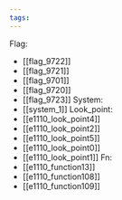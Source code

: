 ```yaml
---
tags:
---
```

Flag:
- [[flag_9722]]
- [[flag_9721]]
- [[flag_9701]]
- [[flag_9720]]
- [[flag_9723]]
System:
- [[system_1]]
Look_point:
- [[e1110_look_point4]]
- [[e1110_look_point2]]
- [[e1110_look_point5]]
- [[e1110_look_point0]]
- [[e1110_look_point1]]
Fn:
- [[e1110_function13]]
- [[e1110_function108]]
- [[e1110_function109]]
